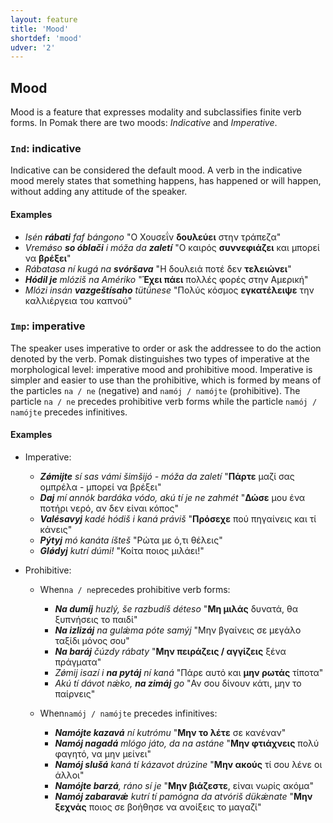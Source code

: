 ```yaml
---
layout: feature
title: 'Mood'
shortdef: 'mood'
udver: '2'
---
```


## Mood

Mood is a feature that expresses modality and subclassifies finite verb forms.
In Pomak there are two moods: *Indicative* and *Imperative*.

### <a name="Ind">`Ind`</a>: indicative

Indicative can be considered the default mood. A verb in the indicative mood merely states that something happens, 
has happened or will happen, without adding any attitude of the speaker.

#### Examples

* *Isén <b>rábati</b> faf bángono* "Ο Χουσεΐν <b>δουλεύει</b> στην τράπεζα"
* *Vremǿso <b>so óblači</b> i móža da <b>zaletí</b>* "Ο καιρός <b>συννεφιάζει</b> και μπορεί να <b>βρέξει</b>"
* *Rábatasa ní kugá na <b>svóršava</b>* "Η δουλειά ποτέ δεν <b>τελειώνει</b>"
* *<b>Hódil je</b> mlóziš na Amériko* "<b>Έχει πάει</b> πολλές φορές στην Αμερική"
* *Mlózi insán <b>vazgeštísaho</b> tütǘnese* "Πολύς κόσμος <b>εγκατέλειψε</b> την καλλιέργεια του καπνού"

### <a name="Imp">`Imp`</a>: imperative

The speaker uses imperative to order or ask the addressee to do the action denoted by the verb.
Pomak distinguishes two types of imperative at the morphological level:  imperative mood and prohibitive mood. 
Imperative is simpler and easier to use than the prohibitive, which is formed by means of the 
particles `na / ne` (negative) and `namój / namójte` (prohibitive). The particle `na / ne` precedes prohibitive  verb forms while the particle 
`namój / namójte` precedes infinitives. 


#### Examples

- Imperative:

    - *<b>Zǿmijte</b> sí sas vámi šimšijó - móža da zaletí* "<b>Πάρτε</b> μαζί σας ομπρέλα - μπορεί να βρέξει"
    - *<b>Daj</b> mí annók bardáka vódo, akú tí je ne zahmét* "<b>Δώσε</b> μου ένα ποτήρι νερό, αν δεν είναι κόπος"
    - *<b>Valésavyj</b> kadé hódiš i kaná práviš* "<b>Πρόσεχε</b> πού πηγαίνεις και τί κάνεις"
    - *<b>Pýtyj</b> mó kanáta íšteš* "Ρώτα με ό,τι θέλεις"
    - *<b>Glǿdyj</b> kutrí dúmi!* "Κοίτα ποιος μιλάει!"

- Prohibitive:

    - When`na / ne`precedes prohibitive verb forms:
        - *<b>Na dumíj</b> huzlý, še razbudíš déteso* "<b>Μη μιλάς</b> δυνατά, θα ξυπνήσεις το παιδί"
        - *<b>Na izlizáj</b> na gulǽma póte samýj* "Μην βγαίνεις σε μεγάλο ταξίδι μόνος σου"
        - *<b>Na baráj</b> čúzdy rábaty* "<b>Μην πειράζεις / αγγίζεις</b> ξένα πράγματα"
        - *Zǿmij isazí i <b>na pytáj</b> ní kaná* "Πάρε αυτό και <b>μην ρωτάς</b> τίποτα"
        - *Akú tí dávot nǽko, <b>na zimáj</b> go* "Αν σου δίνουν κάτι, μην το παίρνεις"

    - When`namój / namójte` precedes infinitives:
        - *<b>Namójte kazavá</b> ní kutrómu* "<b>Μην το λέτε</b> σε κανέναν"
        - *<b>Namój nagadá</b> mlógo játo, da na astáne* "<b>Μην φτιάχνεις</b> πολύ φαγητό, να μην μείνει"
        - *<b>Namój slušá</b> kaná tí kázavot drúzine* "<b>Μην ακούς</b> τί σου λένε οι άλλοι"
        - *<b>Namójte barzá</b>, ráno sí je* "<b>Μην βιάζεστε</b>, είναι νωρίς ακόμα"
        - *<b>Namój zabaravǽ</b> kutrí tí pamógna da atvóriš dükǽnate* "<b>Μην ξεχνάς</b> ποιος σε βοήθησε να ανοίξεις το μαγαζί"

<!-- Interlanguage links updated So kvě 14 19:02:21 CEST 2022 -->
